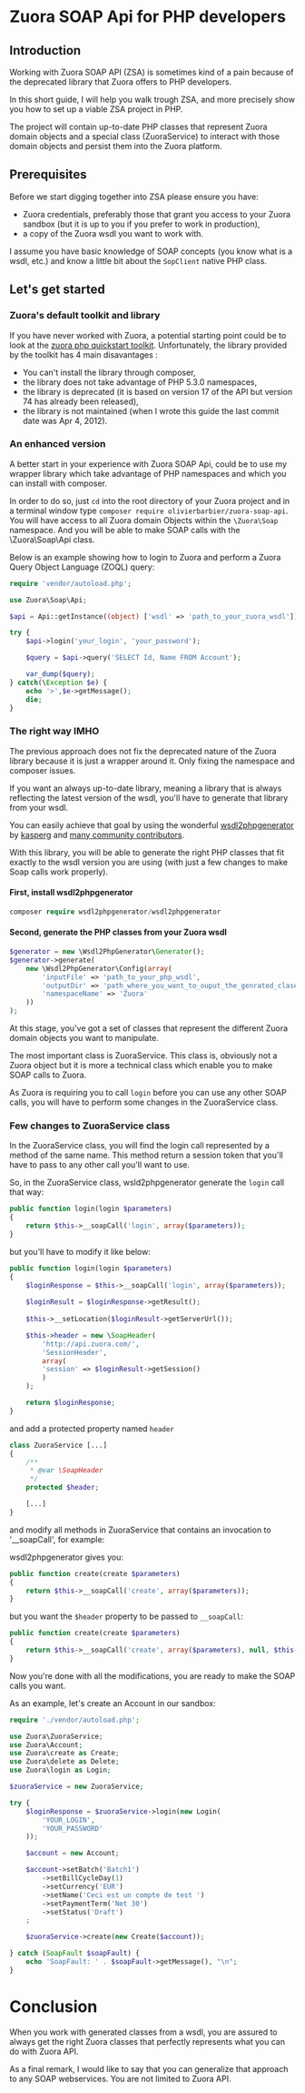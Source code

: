 Zuora SOAP Api for PHP developers
=======


## Introduction
Working with Zuora SOAP API (ZSA) is sometimes kind of a pain because of the deprecated library that Zuora offers to PHP developers.

In this short guide, I will help you walk trough ZSA, and more precisely show you how to set up a viable ZSA project in PHP.

The project will contain up-to-date PHP classes that represent Zuora domain objects and a special class (ZuoraService) to interact with those domain objects and persist them into the Zuora platform.

## Prerequisites
Before we start digging together into ZSA please ensure you have:

* Zuora credentials, preferably those that grant you access to your Zuora sandbox (but it is up to you if you prefer to work in production), 
* a copy of the Zuora wsdl you want to work with.

I assume you have basic knowledge of SOAP concepts (you know what is a wsdl, etc.) and know a little bit about the `SopClient` native PHP class.

## Let's get started

### Zuora's default toolkit and library
If you have never worked with Zuora, a potential starting point could be to look at the [zuora php quickstart toolkit](https://github.com/zuora/php-quickstart). 
Unfortunately, the library provided by the toolkit has 4 main disavantages : 

* You can't install the library through composer,
* the library does not take advantage of PHP 5.3.0 namespaces,
* the library is deprecated (it is based on version 17 of the API but version 74 has already been released),
* the library is not maintained (when I wrote this guide the last commit date was Apr 4, 2012).

### An enhanced version

A better start in your experience with Zuora SOAP Api, could be to use my wrapper library which take advantage of PHP namespaces and which you can install with composer.

In order to do so, just `cd` into the root directory of your Zuora project and in a terminal window type `composer require olivierbarbier/zuora-soap-api`.
You will have access to all Zuora domain Objects within the `\Zuora\Soap` namespace. And you will be able to make SOAP calls with the \Zuora\Soap\Api class.

Below is an example showing how to login to Zuora and perform a Zuora Query Object Language (ZOQL) query:

```php
require 'vendor/autoload.php';

use Zuora\Soap\Api;

$api = Api::getInstance((object) ['wsdl' => 'path_to_your_zuora_wsdl']);

try {
    $api->login('your_login', 'your_password');

    $query = $api->query('SELECT Id, Name FROM Account');

    var_dump($query);
} catch(\Exception $e) {
    echo '>',$e->getMessage();
    die;
}
```

### The right way IMHO

The previous approach does not fix the deprecated nature of the Zuora library because it is just a wrapper around it. Only fixing the namespace and composer issues.

If you want an always up-to-date library, meaning a library that is always reflecting the latest version of the wsdl, you'll have to generate that library from your wsdl. 

You can easily achieve that goal by using the wonderful [wsdl2phpgenerator](https://github.com/wsdl2phpgenerator/wsdl2phpgenerator) by [kasperg](https://github.com/kasperg) and [many community contributors](https://github.com/wsdl2phpgenerator/wsdl2phpgenerator/graphs/contributors).

With this library, you will be able to generate the right PHP classes that fit exactly to the wsdl version you are using (with just a few changes to make Soap calls work properly).

#### First, install wsdl2phpgenerator
```php
composer require wsdl2phpgenerator/wsdl2phpgenerator
```

#### Second, generate the PHP classes from your Zuora wsdl

```php
$generator = new \Wsdl2PhpGenerator\Generator();
$generator->generate(
    new \Wsdl2PhpGenerator\Config(array(
        'inputFile' => 'path_to_your_php_wsdl',
        'outputDir' => 'path_where_you_want_to_ouput_the_genrated_clases',
        'namespaceName' => 'Zuora'
    ))
);
```

At this stage, you've got a set of classes that represent the different Zuora domain objects you want to manipulate.

The most important class is ZuoraService. This class is, obviously not a Zuora object but it is more a technical class which enable you to make SOAP calls to Zuora.

As Zuora is requiring you to call `login` before you can use any other SOAP calls, you will have to perform some changes in the ZuoraService class. 

### Few changes to ZuoraService class

In the ZuoraService class, you will find the login call represented by a method of the same name. This method return a session token that you'll have to pass to any other call you'll want to use.

So, in the ZuoraService class, wsld2phpgenerator generate the `login` call that way:

```php
public function login(login $parameters)
{
    return $this->__soapCall('login', array($parameters));
}
```

but you'll have to modify it like below:
```php
public function login(login $parameters)
{
    $loginResponse = $this->__soapCall('login', array($parameters));
    
    $loginResult = $loginResponse->getResult();
    
    $this->__setLocation($loginResult->getServerUrl());

    $this->header = new \SoapHeader(
        'http://api.zuora.com/',
        'SessionHeader',
        array(
        'session' => $loginResult->getSession()
        )
    );

    return $loginResponse;
}
```

and add a protected property named `header`
```php
class ZuoraService [...]
{
    /**
     * @var \SoapHeader
     */
    protected $header;

    [...]
}
```

and modify all methods in ZuoraService that contains an invocation to '__soapCall', for example:

wsdl2phpgenerator gives you:
```php
public function create(create $parameters)
{
    return $this->__soapCall('create', array($parameters));
}
```

but you want the `$header` property to be passed to `__soapCall`:
```php
public function create(create $parameters)
{
    return $this->__soapCall('create', array($parameters), null, $this->header);
}
```

Now you're done with all the modifications, you are ready to make the SOAP calls you want.

As an example, let's create an Account in our sandbox:

```php
require './vendor/autoload.php';

use Zuora\ZuoraService;
use Zuora\Account;
use Zuora\create as Create;
use Zuora\delete as Delete;
use Zuora\login as Login;

$zuoraService = new ZuoraService;

try {
	$loginResponse = $zuoraService->login(new Login(
		'YOUR_LOGIN', 
		'YOUR_PASSWORD'
	));

	$account = new Account;

	$account->setBatch('Batch1')
		->setBillCycleDay(1)
		->setCurrency('EUR')
		->setName('Ceci est un compte de test ')
		->setPaymentTerm('Net 30')
		->setStatus('Draft')
	;

	$zuoraService->create(new Create($account));

} catch (SoapFault $soapFault) {
	echo 'SoapFault: ' . $soapFault->getMessage(), "\n";
}
```
# Conclusion
When you work with generated classes from a wsdl, you are assured to always get the right Zuora classes that perfectly represents what you can do with Zuora API. 


As a final remark, I would like to say that you can generalize that approach to any SOAP webservices. You are not limited to Zuora API.

